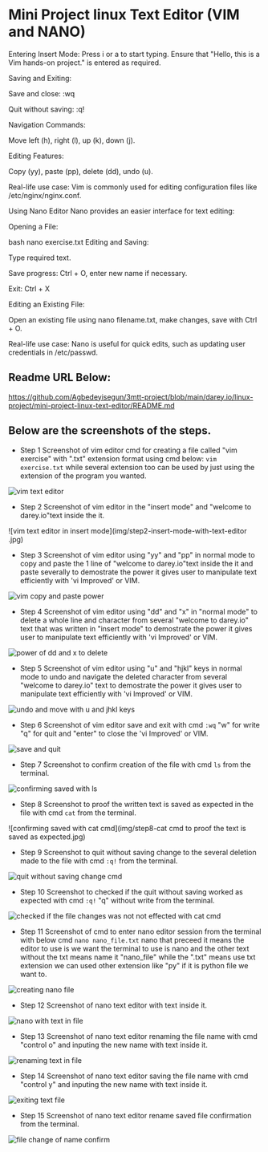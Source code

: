 #   Mini Project linux Text Editor (VIM and NANO)

Entering Insert Mode: Press i or a to start typing. Ensure that "Hello, this is a Vim hands-on project." is entered as required.

Saving and Exiting:

Save and close: :wq

Quit without saving: :q!

Navigation Commands:

Move left (h), right (l), up (k), down (j).

Editing Features:

Copy (yy), paste (pp), delete (dd), undo (u).

Real-life use case: Vim is commonly used for editing configuration files like /etc/nginx/nginx.conf.

Using Nano Editor
Nano provides an easier interface for text editing:

Opening a File:

bash
nano exercise.txt
Editing and Saving:

Type required text.

Save progress: Ctrl + O, enter new name if necessary.

Exit: Ctrl + X

Editing an Existing File:

Open an existing file using nano filename.txt, make changes, save with Ctrl + O.

Real-life use case: Nano is useful for quick edits, such as updating user credentials in /etc/passwd.
## Readme URL Below: 

https://github.com/Agbedeyisegun/3mtt-project/blob/main/darey.io/linux-project/mini-project-linux-text-editor/README.md

## Below are the screenshots of the steps.



- Step 1 
Screenshot of vim editor cmd for creating a file called "vim exercise" with ".txt" extension format using cmd below: `vim exercise.txt` while several extension too can be used by just using the extension of the program you wanted.

![vim text editor](img/step1-vimText-name.jpg)




- Step 2 
Screenshot of vim editor in the "insert mode" and "welcome to darey.io"text inside the it.

![vim text editor in insert mode](img/step2-insert-mode-with-text-editor .jpg)



- Step 3 
Screenshot of vim editor using "yy" and "pp" in normal mode to copy and paste the 1 line of "welcome to darey.io"text inside the it and paste severally to demostrate the power it gives user to manipulate text efficiently with 'vi Improved' or VIM.

![vim copy and paste power](img/step3-wrote-several-lines-with-y-cmd.jpg)




- Step 4 
Screenshot of vim editor using "dd" and "x" in "normal mode" to delete a whole line and character from several "welcome to darey.io" text that was written in "insert mode" to demostrate the power it gives user to manipulate text efficiently with 'vi Improved' or VIM.

![power of dd and x to delete](img/step4-delete-some-with-dd-and-x-cmd.jpg)




- Step 5 
Screenshot of vim editor using "u" and "hjkl" keys in normal mode to undo and navigate the deleted character from several "welcome to darey.io" text to demostrate the power it gives user to manipulate text efficiently with 'vi Improved' or VIM.

![undo and move with u and jhkl keys ](img/step5-press-u-to-undo-and-move-with-jhkl-keys.jpg)



- Step 6 
Screenshot of vim editor save and exit with cmd `:wq` "w" for write "q"  for quit and "enter" to close the 'vi Improved' or VIM.

![save and quit ](img/step6-save-and-quit-after-undo-some-changes.jpg)



- Step 7 
Screenshot to confirm creation of the file with cmd `ls` from the terminal.

![confirming saved with ls](img/step7-confirm-save-with-ls-confirm.jpg)



- Step 8 
Screenshot to proof the written text is saved as expected in the file with cmd `cat` from the terminal.

![confirming saved with cat cmd](img/step8-cat cmd to proof the text is saved as expected.jpg)



- Step 9 
Screenshot to quit without saving change to the several deletion made to the file with cmd `:q!` from the terminal.

![quit without saving change cmd](img/step9-to-quit-without-saving-all-deleted-text.jpg)



- Step 10 
Screenshot to checked if the quit without saving worked as expected with cmd `:q!` "q" without write from the terminal.

![checked if the file changes was not  not effected with cat cmd](img/step10-returning-after-exit-vim.jpg)


- Step 11 
Screenshot of cmd to enter nano editor session from the terminal with below cmd `nano nano_file.txt`  nano that preceed it means the editor to use is we want the terminal to use is nano and the other text without the txt means name it "nano_file" while the ".txt" means use txt extension we can used other extension like "py" if it is python file we want to.

![creating nano file](img/step11-cmd-to-enter-nano.jpg)





- Step 12
Screenshot of nano text editor with text inside it.

![nano with text in file](img/step12-nano-editor-with-text.jpg)






- Step 13
Screenshot of nano text editor renaming the file name with cmd "control o" and inputing the new name with text inside it.

![renaming text in file](img/step13-renaming-with-ctlO.jpg)



- Step 14
Screenshot of nano text editor saving the file name with cmd "control y" and inputing the new name with text inside it.

![exiting text file](img/step14-exiting-the-file-when-ctlY.jpg)




- Step 15
Screenshot of nano text editor rename saved file confirmation from the terminal.

![file change of name confirm](img/step15-evidence-of-changed-name.jpg)
